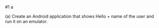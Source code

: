 #1 a

(a) Create an Android application that shows Hello + name of the user and run it on an emulator.
